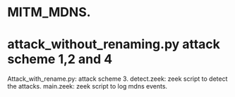# MITM_MDNS.
# attack_without_renaming.py attack scheme 1,2 and 4
Attack_with_rename.py: attack scheme 3.
detect.zeek: zeek script to detect the attacks.
main.zeek: zeek script to log mdns events.
